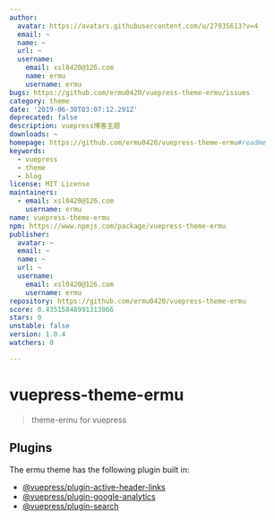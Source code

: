 ```yaml
---
author:
  avatar: https://avatars.githubusercontent.com/u/27935613?v=4
  email: ~
  name: ~
  url: ~
  username:
    email: xsl0420@126.com
    name: ermu
    username: ermu
bugs: https://github.com/ermu0420/vuepress-theme-ermu/issues
category: theme
date: '2019-06-30T03:07:12.291Z'
deprecated: false
description: vuepress博客主题
downloads: ~
homepage: https://github.com/ermu0420/vuepress-theme-ermu#readme
keywords:
  - vuepress
  - theme
  - blog
license: MIT License
maintainers:
  - email: xsl0420@126.com
    username: ermu
name: vuepress-theme-ermu
npm: https://www.npmjs.com/package/vuepress-theme-ermu
publisher:
  avatar: ~
  email: ~
  name: ~
  url: ~
  username:
    email: xsl0420@126.com
    username: ermu
repository: https://github.com/ermu0420/vuepress-theme-ermu
score: 0.43515848991313866
stars: 0
unstable: false
version: 1.0.4
watchers: 0

---
```


# vuepress-theme-ermu

> theme-ermu for vuepress

## Plugins

The ermu theme has the following plugin built in:

- [@vuepress/plugin-active-header-links](https://github.com/vuejs/vuepress/tree/master/packages/@vuepress/plugin-active-header-links)
- [@vuepress/plugin-google-analytics](https://github.com/vuejs/vuepress/tree/master/packages/%40vuepress/plugin-google-analytics)
- [@vuepress/plugin-search](https://github.com/vuejs/vuepress/tree/master/packages/%40vuepress/plugin-search)
